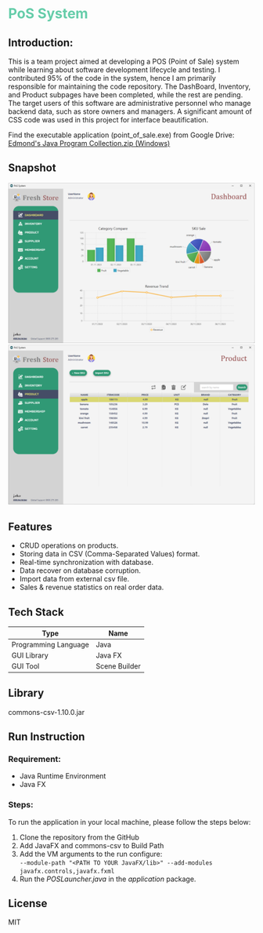 # <font color=mediumaquamarine>PoS System </font>
## Introduction:
This is a team project aimed at developing a POS (Point of Sale) system while learning about software development lifecycle and testing. I contributed 95% of the code in the system, hence I am primarily responsible for maintaining the code repository. The DashBoard, Inventory, and Product subpages have been completed, while the rest are pending. The target users of this software are administrative personnel who manage backend data, such as store owners and managers. A significant amount of CSS code was used in this project for interface beautification.

Find the executable application (point_of_sale.exe) from Google Drive:  
[Edmond's Java Program Collection.zip (Windows)](https://drive.google.com/drive/folders/1ovLlyHeENMtQDsT5b9hJBcHwKPCrC6Mg?usp=sharing)

## Snapshot
<img src="screenshot/ui-1.png" width="1280"> 
<img src="screenshot/ui-2.png" width="1280"> 

## Features
- CRUD operations on products.
- Storing data in CSV (Comma-Separated Values) format.
- Real-time synchronization with database.
- Data recover on database corruption.
- Import data from external csv file.
- Sales & revenue statistics on real order data.

## Tech Stack 
| Type | Name |
| ----------- | ----------- 
| Programming Language | Java |
| GUI Library | Java FX |
| GUI Tool | Scene Builder|

## Library
commons-csv-1.10.0.jar

## Run Instruction
### Requirement:
- Java Runtime Environment
- Java FX
### Steps:   
To run the application in your local machine, please follow the steps below:
1. Clone the repository from the GitHub  
2. Add JavaFX and commons-csv to Build Path
3. Add the VM arguments to the run configure:  
`--module-path "<PATH TO YOUR JavaFX/lib>" --add-modules javafx.controls,javafx.fxml`
4. Run the *POSLauncher.java* in the *application* package.

## License
MIT